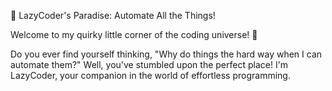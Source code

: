 👋 LazyCoder's Paradise: Automate All the Things!

Welcome to my quirky little corner of the coding universe! 🌌

Do you ever find yourself thinking, "Why do things the hard way when I can automate them?" Well, you've stumbled upon the perfect place! I'm LazyCoder, your companion in the world of effortless programming.
